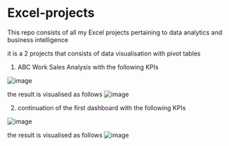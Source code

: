 # Excel-projects
This repo consists of all my Excel projects pertaining to data analytics and business intelligence

it is a 2 projects that consists of data visualisation with pivot tables 

1. ABC Work Sales Analysis
with the following KPIs

![image](https://github.com/user-attachments/assets/47b3cb7d-51d1-4dde-9fac-841f9686a822)

the result is visualised as follows
![image](https://github.com/user-attachments/assets/06eb5a68-22e1-4d19-82cf-74a595f181ee)

2. continuation of the first dashboard
with the following KPIs

![image](https://github.com/user-attachments/assets/9fd85bbc-29fd-496b-8d03-744a3ec88cf5)

the result is visualised as follows
![image](https://github.com/user-attachments/assets/d51434b6-64fa-41ec-8a73-3416c18facab)









